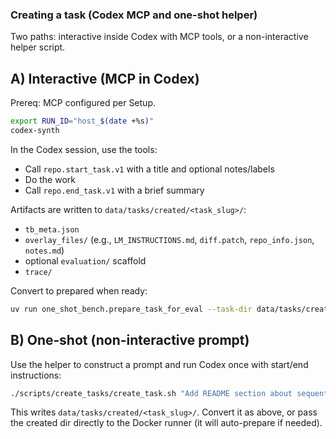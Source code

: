 ### Creating a task (Codex MCP and one-shot helper)

Two paths: interactive inside Codex with MCP tools, or a non-interactive helper script.

## A) Interactive (MCP in Codex)

Prereq: MCP configured per Setup.

```bash
export RUN_ID="host_$(date +%s)"
codex-synth
```

In the Codex session, use the tools:
- Call `repo.start_task.v1` with a title and optional notes/labels
- Do the work
- Call `repo.end_task.v1` with a brief summary

Artifacts are written to `data/tasks/created/<task_slug>/`:
- `tb_meta.json`
- `overlay_files/` (e.g., `LM_INSTRUCTIONS.md`, `diff.patch`, `repo_info.json`, `notes.md`)
- optional `evaluation/` scaffold
- `trace/`

Convert to prepared when ready:
```bash
uv run one_shot_bench.prepare_task_for_eval --task-dir data/tasks/created/<task_id_timestamp>
```

## B) One‑shot (non-interactive prompt)

Use the helper to construct a prompt and run Codex once with start/end instructions:

```bash
./scripts/create_tasks/create_task.sh "Add README section about sequential Docker evals"
```

This writes `data/tasks/created/<task_slug>/`. Convert it as above, or pass the created dir directly to the Docker runner (it will auto-prepare if needed).


